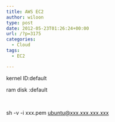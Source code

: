 ```yaml
---
title: AWS EC2
author: wiloon
type: post
date: 2012-05-23T01:26:24+00:00
url: /?p=3175
categories:
  - Cloud
tags:
  - EC2

---
```

kernel ID:default

ram disk :default

&nbsp;

sh -v -i xxx.pem ubuntu@xxx.xxx.xxx.xxx
